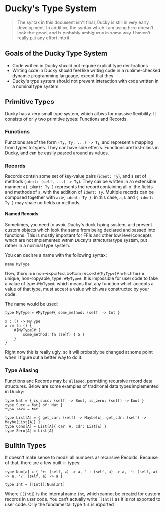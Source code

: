 # Ducky's Type System

> The syntax in this document isn't final, Ducky is still in very early development.
> In addition, the syntax which I am using here doesn't look that good, and is probably
> ambiguous in some way. I haven't really put any effort into it.

## Goals of the Ducky Type System
- Code written in Ducky should not require explicit type declarations
- Writing code in Ducky should feel like writing code in a runtime-checked dynamic programming language, except that they 
- Ducky's type system should not prevent interaction with code written in a nominal type system

## Primitive Types
Ducky has a very small type system, which allows for massive flexibility. It consists of only two primitive types: Functions and Records.

### Functions
Functions are of the form `(Ty, Ty, ...) -> Ty`, and represent a mapping from types to types. They can have side effects. Functions are first-class in Ducky, and can be easily passed around as values.

### Records
Records contain some set of key-value pairs (`ident: Ty`), and a set of methods (`ident: (self, ...) -> Ty`). They can be written in an extensible manner: `a{ ident: Ty }` represents the record containing all of the fields and methods of `a`, with the addition of `ident: Ty`. Multiple records can be composed together with `a:b{ ident: Ty }`. In this case, `a`, `b` and `{ ident: Ty }` may share no fields or methods.


#### Named Records
Sometimes, you need to avoid Ducky's duck typing system, and prevent custom objects which look the same from being declared and passed into functions. This is mostly important for FFIs and other low level concepts which are not implemented within Ducky's structural type system, but rather in a nominal type system.

You can declare a name with the following syntax:
```
name MyType
```

Now, there is a non-exported, bottom record `#{MyType}#` which has a unique, non-copyable, type: `#MyType#`. It is impossible for user code to fake a value of type `#MyType#`, which means that any function which accepts a value of that type, must accept a value which was constructed by your code.

The name would be used:
```
type MyType = #MyType#{ some_method: (self) -> Int }

x : () -> MyType
x := fn () {
    #{MyType}#:{
        some_method: fn (self) { 5 }
    }
}
```

Right now this is really ugly, so it will probably be changed at some point when I figure out a better way to do it.

### Type Aliasing
Functions and Records may be `aliased`, permitting recursive record data structures. Below are some examples of traditional data types implemented in Ducky:

```
type Nat = { is_succ: (self) -> Bool, is_zero: (self) -> Bool }
type Succ = Nat{ of: Nat }
type Zero = Nat

type List[A] = { get_car: (self) -> Maybe[A], get_cdr: (self) -> Maybe[List[A]] }
type Cons[A] = List[A]{ car: A, cdr: List[A] }
type Zero[A] = List[A]
```

## Builtin Types
It doesn't make sense to model all numbers as recursive Records. Because of that, there are a few built-in types:
```
type Num[a] = { '+: (self, a) -> a, '-: (self, a) -> a, '*: (self, a) -> a, '/: (self, a) -> a }

type Int = [[Int]]:Num[Int]
```

Where `[[Int]]` is the internal name `Int`, which cannot be created for custom records in user code. You can't actually write `[[Int]]` as it is not exported to user code. Only the fundamental type `Int` is exported
